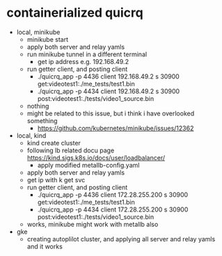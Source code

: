 # containerialized quicrq

- local, minikube
    - minikube start
    - apply both server and relay yamls
    - run minikube tunnel in a different terminal
        - get ip address e.g. 192.168.49.2
    - run getter client, and posting client
        - ./quicrq_app -p 4436 client 192.168.49.2 s 30900 get:videotest1:./me_tests/test1.bin
        - ./quicrq_app -p 4434 client 192.168.49.2 s 30900 post:videotest1:./tests/video1_source.bin
    - nothing
    - might be related to this issue, but i think i have overlooked something
        - https://github.com/kubernetes/minikube/issues/12362
- local, kind
    - kind create cluster
    - following lb related docu page https://kind.sigs.k8s.io/docs/user/loadbalancer/
        - apply modified metallb-config.yaml
    - apply both server and relay yamls
    - get ip with k get svc
    - run getter client, and posting client
        - ./quicrq_app -p 4436 client 172.28.255.200 s 30900 get:videotest1:./me_tests/test1.bin
        - ./quicrq_app -p 4434 client 172.28.255.200 s 30900 post:videotest1:./tests/video1_source.bin
    - works, minikube might work with metallb also
- gke
    - creating autoplilot cluster, and applying all server and relay yamls and it works

